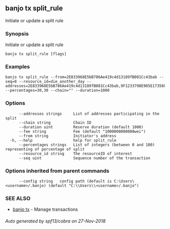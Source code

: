 ## banjo tx split_rule

Initiate or update a split rule

### Synopsis

Initiate or update a split rule

```
banjo tx split_rule [flags]
```

### Examples

```
banjo tx split_rule --from=2E833968E5bB786Ae419c4d13189fB081Cc43bab --seq=8 --resource_id=die_another_day --addresses=2E833968E5bB786Ae419c4d13189fB081Cc43bab,9F1233798E905E173560071255140b4A8aBd3Ec6 --percentages=30,30 --chain="" --duration=1000
```

### Options

```
      --addresses strings     List of addresses participating in the split
      --chain string          Chain ID
      --duration uint         Reserve duration (default 1000)
      --fee string            Fee (default "1000000000000wei")
      --from string           Initiator's address
  -h, --help                  help for split_rule
      --percentages strings   List of integers (between 0 and 100) representing of percentage of split
      --resource_id string    The resourceID of interest
      --seq uint              Sequence number of the transaction
```

### Options inherited from parent commands

```
      --config string   config path (default is C:\Users\<username>/.banjo) (default "C:\\Users\\<username>/.banjo")
```

### SEE ALSO

* [banjo tx](banjo_tx.md)	 - Manage transactions

###### Auto generated by spf13/cobra on 27-Nov-2018
